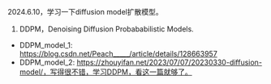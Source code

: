 2024.6.10，学习一下diffusion model扩散模型。
1. DDPM，Denoising Diffusion Probababilistic Models.
- DDPM_model_1: https://blog.csdn.net/Peach_____/article/details/128663957
- DDPM_model_2: https://zhouyifan.net/2023/07/07/20230330-diffusion-model/，写得很不错，学习DDPM，看这一篇就够了。
